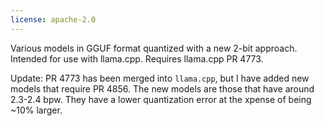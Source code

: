 ```yaml
---
license: apache-2.0
---
```

Various models in GGUF format quantized with a new 2-bit approach. Intended for use with llama.cpp. Requires llama.cpp PR 4773.

Update: PR 4773 has been merged into `llama.cpp`, but I have added new models that require PR 4856.
The new models are those that have around 2.3-2.4 bpw. They have a lower quantization error at the xpense of being ~10% larger.